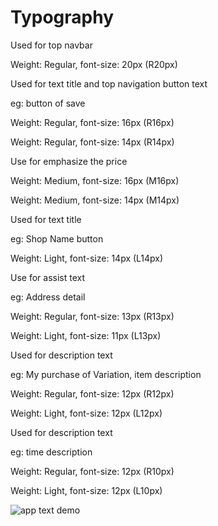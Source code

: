 <!-- typography -->
<div class="guideline typography">
	<div class="container">
		<h1>Typography</h1>
		<div class="row">
			<div class="col-xs-6">
				<p>Used for top navbar</p>
			</div>
			<div class="col-xs-3">
				<p>Weight: Regular, font-size: 20px (R20px)</p>
			</div>
		</div>
		<div class="row">
			<div class="col-xs-6">
				<p>Used for text title and top navigation button text</p>
				<p>eg: button of save</p>
			</div>
			<div class="col-xs-3">
				<p>Weight: Regular, font-size: 16px (R16px)</p>
				<p>Weight: Regular, font-size: 14px (R14px)</p>
			</div>
		</div>
		<div class="row">
			<div class="col-xs-6">
				<p>Use for emphasize the price</p>
			</div>
			<div class="col-xs-3">
				<p>Weight: Medium, font-size: 16px (M16px)</p>
				<p>Weight: Medium, font-size: 14px (M14px)</p>
			</div>
		</div>
		<div class="row">
			<div class="col-xs-6">
				<p>Used for text title</p>
				<p>eg: Shop Name button</p>
			</div>
			<div class="col-xs-3">
				<p>Weight: Light, font-size: 14px (L14px)</p>
			</div>
		</div>
		<div class="row">
			<div class="col-xs-6">
				<p>Use for assist text</p>
				<p>eg: Address detail</p>
			</div>
			<div class="col-xs-3">
				<p>Weight: Regular, font-size: 13px (R13px)</p>
				<p>Weight: Light, font-size: 11px (L13px)</p>
			</div>
		</div>
		<div class="row">
			<div class="col-xs-6">
				<p>Used for description text</p>
				<p>eg: My purchase of Variation, item description</p>
			</div>
			<div class="col-xs-3">
				<p>Weight: Regular, font-size: 12px (R12px)</p>
				<p>Weight: Light, font-size: 12px (L12px)</p>
			</div>
		</div>
		<div class="row">
			<div class="col-xs-6">
				<p>Used for description text</p>
				<p>eg: time description</p>
			</div>
			<div class="col-xs-3">
				<p>Weight: Regular, font-size: 12px (R10px)</p>
				<p>Weight: Light, font-size: 12px (L10px)</p>
			</div>
		</div>
		<div class="row">
			<div class="col-xs-12">
				<img src="/static/image/guideline-app/app-text.png" alt="app text demo" class="img-responsive">
			</div>
		</div>
	</div>
</div>